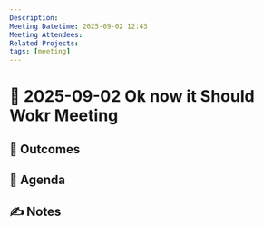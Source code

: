 ```yaml
---
Description:
Meeting Datetime: 2025-09-02 12:43
Meeting Attendees:
Related Projects:
tags: [meeting]
---
```

# 📆 2025-09-02 Ok now it Should Wokr Meeting

## 🔮 Outcomes

## 📢 Agenda

## ✍ Notes
